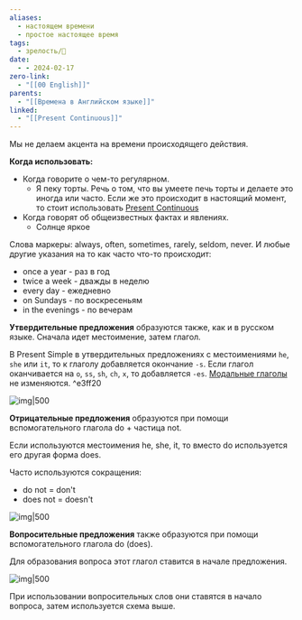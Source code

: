 ```yaml
---
aliases:
  - настоящем времени
  - простое настоящее время
tags:
  - зрелость/🌱
date:
  - - 2024-02-17
zero-link:
  - "[[00 English]]"
parents:
  - "[[Времена в Английском языке]]"
linked:
  - "[[Present Continuous]]"
---
```

Мы не делаем акцента на времени происходящего действия.

**Когда использовать:**
- Когда говорите о чем-то регулярном.
	- Я пеку торты. Речь о том, что вы умеете печь торты и делаете это иногда или часто. Если же это происходит в настоящий момент, то стоит использовать [Present Continuous](Present%20Continuous.md)
- Когда говорят об общеизвестных фактах и явлениях.
	- Солнце яркое

Слова маркеры: always, often, sometimes, rarely, seldom, never. И любые другие указания на то как часто что-то происходит:
- once a year - раз в год
- twice a week - дважды в неделю
- every day - ежедневно
- on Sundays - по воскресеньям
- in the evenings - по вечерам

**Утвердительные предложения** образуются также, как и в русском языке. Сначала идет местоимение, затем глагол.

В Present Simple в утвердительных предложениях с местоимениями `he`, `she` или `it`, то к глаголу добавляется окончание `-s`. Если глагол оканчивается на `o`, `ss`, `sh`, `ch`, `x`, то добавляется `-es`. [Модальные глаголы](Модальные%20глаголы.md) не изменяются. ^e3ff20

![img|500](Pasted%20image%2020240217105624.png)

**Отрицательные предложения** образуются при помощи вспомогательного глагола do + частица not.

Если используются местоимения he, she, it, то вместо do используется его другая форма does.

Часто используются сокращения:
- do not = don't
- does not = doesn't

![img|500](Pasted%20image%2020240217105929.png)

**Вопросительные предложения** также образуются при помощи вспомогательного глагола do (does).

Для образования вопроса этот глагол ставится в начале предложения.

![img|500](Pasted%20image%2020240217110054.png)

При использовании вопросительных слов они ставятся в начало вопроса, затем используется схема выше.